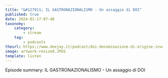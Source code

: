 ```yaml
---
title: "&#127911; IL GASTRONAZIONALISMO - Un assaggio di DOI"
published: true
date: 2024-01-17-07-40
taxonomy:
    category:
        - stream
    tag:
        - podcasts
theurl: https://www.deejay.it/podcast/doi-denominazione-di-origine-inventata/stagione-1-di-doi-denominazione-di-origine-inventata/il-gastronazionalismo-un-assaggio-di-doi/
image: artwork-resized.JPEG
template: listen
---
```


Episode summary: IL GASTRONAZIONALISMO - Un assaggio di DOI

